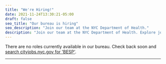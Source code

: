 ```yaml
---
title: "We're Hiring!"
date: 2021-11-24T13:30:21-05:00
draft: false
seo_title: "Our bureau is hiring"
seo_description: "Join our team at the NYC Department of Health."
description: "Join our team at the NYC Department of Health. Explore job postings here."
---
```


There are no roles currently available in our bureau. Check back soon and [search cityjobs.nyc.gov for 'BESP'](https://cityjobs.nyc.gov/jobs?q=BESP&options=&page=1).

<!--

Join our team! See below for open positions in our bureau - or, [search cityjobs.nyc.gov for 'BESP'](https://cityjobs.nyc.gov/jobs?q=BESP&options=&page=1). -->

---

<!-- leaving for reference - all currently expired
<br>

[**Community Resilience Coordinator**](https://cityjobs.nyc.gov/job/community-resiliency-coordinator-bureau-of-health-equity-capacity-building-in-queens-jid-19551): We're hiring a Community Resilience Coordinator to support the Bureau of Health Equity Capacity Building in engaging with community organizations such as houses of worship, medical clinics, and senior centers about climate resiliency through trainings, presentations, and communication plans. This role will also involve the development of tools for internal leadership, decisionmakers, and policymakers, and strategizing on incorporating evidence-based climate resiliency activities into existing public health programs.

-->
